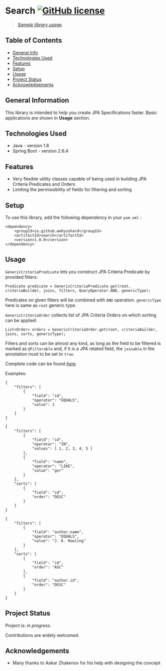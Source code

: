 # Search [![GitHub license](https://img.shields.io/github/license/wwhysohard/search)](https://github.com/wwhysohard/search/blob/master/LICENSE) 
> [_Sample library usage_](https://github.com/wwhysohard/sample-search-usage). 

## Table of Contents
* [General Info](#general-information)
* [Technologies Used](#technologies-used)
* [Features](#features)
* [Setup](#setup)
* [Usage](#usage)
* [Project Status](#project-status)
* [Acknowledgements](#acknowledgements)


## General Information
This library is intended to help you create JPA Specifications faster. Basic applications are shown in **Usage** section.


## Technologies Used
- Java - version 1.8
- Spring Boot - version 2.6.4


## Features
- Very flexible utility classes capable of being used in building JPA Criteria Predicates and Orders
- Limiting the permissibility of fields for filtering and sorting


## Setup
To use this library, add the following dependency in your `pom.xml` :

```
<dependency>
    <groupId>io.github.wwhysohard</groupId>
    <artifactId>search</artifactId>
    <version>1.0.0</version>
</dependency>
```


## Usage
`GenericCriteriaPredicate` lets you construct JPA Criteria Predicate by provided filters:

```
Predicate predicate = GenericCriteriaPredicate.get(root, criteriaBuilder, joins, filters, QueryOperator.AND, genericType);
```

Predicates on given filters will be combined with `AND` operation. `genericType` here is same as `root` generic type. 

`GenericCriteriaOrder` collects list of JPA Criteria Orders on which sorting can be applied:

```
List<Order> orders = GenericCriteriaOrder.get(root, criteriaBuilder, joins, sorts, genericType);
```

Filters and sorts can be almost any kind, as long as the field to be filtered is marked as `@Filterable` and, if it is a JPA related field, the `joinable` in the annotation must to be set to `true`.

Complete code can be found [_here_](https://github.com/wwhysohard/sample-search-usage).

Examples:

```
{
    "filters": [
        {
            "field": "id",
            "operator": "EQUALS",
            "value": 1
        }
    ]
}
```

```
{
    "filters": [
        {
            "field": "id",
            "operator": "IN",
            "values": [ 1, 2, 3, 4, 5 ]
        },
        {
            "field": "name",
            "operator": "LIKE",
            "value": "ger"
        }
    ],
    "sorts": [
        {
            "field": "id",
            "order": "DESC"
        }
    ]
}
```

```
{
    "filters": [
        {
            "field": "author.name",
            "operator": "EQUALS",
            "value": "J. K. Rowling"
        }
    ],
    "sorts": [
        {
            "field": "id",
            "order": "ASC"
        },
        {
            "field": "author.id",
            "order": "DESC"
        }
    ]
}
```


## Project Status
Project is: _in progress_. 

Contributions are widely welcomed.


## Acknowledgements
- Many thanks to Askar Zhakenov for his help with designing the concept
